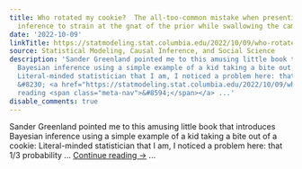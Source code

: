 ```yaml
---
title: Who rotated my cookie?  The all-too-common mistake when presenting Bayesian
  inference to strain at the gnat of the prior while swallowing the camel of the likelihood
date: '2022-10-09'
linkTitle: https://statmodeling.stat.columbia.edu/2022/10/09/who-rotated-my-cookie-the-all-too-common-mistake-when-presenting-bayesian-inference-to-strain-at-the-gnat-of-the-prior-while-swallowing-the-camel-of-the-likelihood/
source: Statistical Modeling, Causal Inference, and Social Science
description: 'Sander Greenland pointed me to this amusing little book that introduces
  Bayesian inference using a simple example of a kid taking a bite out of a cookie:
  Literal-minded statistician that I am, I noticed a problem here: that 1/3 probability
  &#8230; <a href="https://statmodeling.stat.columbia.edu/2022/10/09/who-rotated-my-cookie-the-all-too-common-mistake-when-presenting-bayesian-inference-to-strain-at-the-gnat-of-the-prior-while-swallowing-the-camel-of-the-likelihood/">Continue
  reading <span class="meta-nav">&#8594;</span></a> ...'
disable_comments: true
---
```

Sander Greenland pointed me to this amusing little book that introduces Bayesian inference using a simple example of a kid taking a bite out of a cookie: Literal-minded statistician that I am, I noticed a problem here: that 1/3 probability &#8230; <a href="https://statmodeling.stat.columbia.edu/2022/10/09/who-rotated-my-cookie-the-all-too-common-mistake-when-presenting-bayesian-inference-to-strain-at-the-gnat-of-the-prior-while-swallowing-the-camel-of-the-likelihood/">Continue reading <span class="meta-nav">&#8594;</span></a> ...